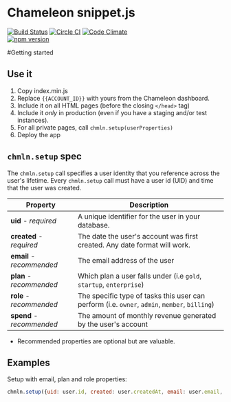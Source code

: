 # Chameleon snippet.js

[![Build Status](https://semaphoreci.com/api/v1/projects/c0b396ff-cd22-49be-944e-97da670198e0/479935/shields_badge.svg)](https://semaphoreci.com/bnorton/snippet-js)
[![Circle CI](https://circleci.com/gh/trychameleon/snippet.js.svg?style=svg)](https://circleci.com/gh/trychameleon/snippet.js)
[![Code Climate](https://codeclimate.com/github/trychameleon/snippet.js/badges/gpa.svg)](https://codeclimate.com/github/trychameleon/snippet.js)  
[![npm version](https://badge.fury.io/js/snippet.js.svg)](http://badge.fury.io/js/snippet.js)  

#Getting started

Use it
------

1. Copy index.min.js
1. Replace `{{ACCOUNT_ID}}` with yours from the Chameleon dashboard.
1. Include it on all HTML pages (before the closing `</head>` tag)
1. Include it *only* in production (even if you have a staging and/or test instances).
1. For all private pages, call `chmln.setup(userProperties)`
1. Deploy the app

`chmln.setup` spec
------

The `chmln.setup` call specifies a user identity that you reference across the user's lifetime. Every `chmln.setup` call must have a user id (UID) and time that the user was created.

| Property | Description |
|---|---|
| **uid** - _required_ | A unique identifier for the user in your database. |
| **created** - _required_ | The date the user's account was first created. Any date format will work.  |
| **email** - _recommended_ | The email address of the user |
| **plan** - _recommended_ | Which plan a user falls under (i.e `gold`, `startup`, `enterprise`) |
| **role** - _recommended_ | The specific type of tasks this user can perform (i.e. `owner`, `admin`, `member`, `billing`) |
| **spend** - _recommended_ | The amount of monthly revenue generated by the user's account |

* Recommended properties are optional but are valuable.

Examples
------

Setup with email, plan and role properties:
```javascript
chmln.setup({uid: user.id, created: user.createdAt, email: user.email, plan: 'gold', role: 'admin'});
```

